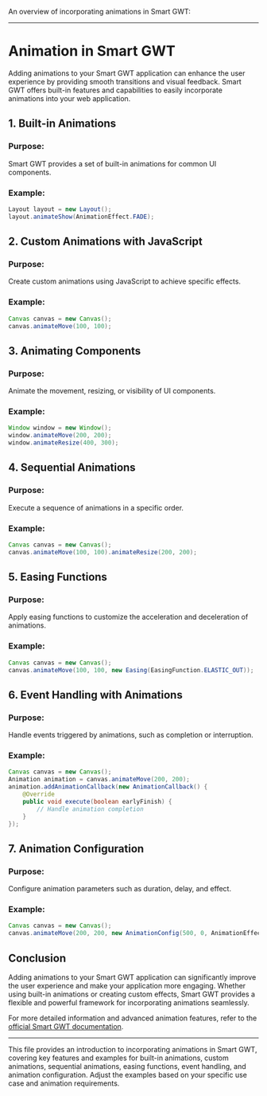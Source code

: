 An overview of incorporating animations in Smart GWT:

---

# Animation in Smart GWT

Adding animations to your Smart GWT application can enhance the user experience by providing smooth transitions and visual feedback. Smart GWT offers built-in features and capabilities to easily incorporate animations into your web application.

## 1. **Built-in Animations**

### Purpose:
Smart GWT provides a set of built-in animations for common UI components.

### Example:
```java
Layout layout = new Layout();
layout.animateShow(AnimationEffect.FADE);
```

## 2. **Custom Animations with JavaScript**

### Purpose:
Create custom animations using JavaScript to achieve specific effects.

### Example:
```java
Canvas canvas = new Canvas();
canvas.animateMove(100, 100);
```

## 3. **Animating Components**

### Purpose:
Animate the movement, resizing, or visibility of UI components.

### Example:
```java
Window window = new Window();
window.animateMove(200, 200);
window.animateResize(400, 300);
```

## 4. **Sequential Animations**

### Purpose:
Execute a sequence of animations in a specific order.

### Example:
```java
Canvas canvas = new Canvas();
canvas.animateMove(100, 100).animateResize(200, 200);
```

## 5. **Easing Functions**

### Purpose:
Apply easing functions to customize the acceleration and deceleration of animations.

### Example:
```java
Canvas canvas = new Canvas();
canvas.animateMove(100, 100, new Easing(EasingFunction.ELASTIC_OUT));
```

## 6. **Event Handling with Animations**

### Purpose:
Handle events triggered by animations, such as completion or interruption.

### Example:
```java
Canvas canvas = new Canvas();
Animation animation = canvas.animateMove(200, 200);
animation.addAnimationCallback(new AnimationCallback() {
    @Override
    public void execute(boolean earlyFinish) {
        // Handle animation completion
    }
});
```

## 7. **Animation Configuration**

### Purpose:
Configure animation parameters such as duration, delay, and effect.

### Example:
```java
Canvas canvas = new Canvas();
canvas.animateMove(200, 200, new AnimationConfig(500, 0, AnimationEffect.BOUNCE_OUT));
```

## Conclusion

Adding animations to your Smart GWT application can significantly improve the user experience and make your application more engaging. Whether using built-in animations or creating custom effects, Smart GWT provides a flexible and powerful framework for incorporating animations seamlessly.

For more detailed information and advanced animation features, refer to the [official Smart GWT documentation](https://www.smartclient.com/smartgwt/showcase/).

---

This file provides an introduction to incorporating animations in Smart GWT, covering key features and examples for built-in animations, custom animations, sequential animations, easing functions, event handling, and animation configuration. Adjust the examples based on your specific use case and animation requirements.